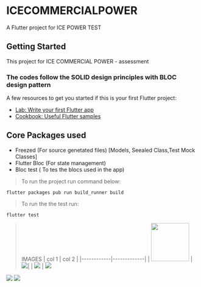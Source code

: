 # ICECOMMERCIALPOWER

A Flutter project for ICE POWER TEST

## Getting Started

This project for ICE COMMERCIAL POWER - assessment

### The codes follow the SOLID design principles with BLOC design pattern

A few resources to get you started if this is your first Flutter project:

- [Lab: Write your first Flutter app](https://flutter.dev/docs/get-started/codelab)
- [Cookbook: Useful Flutter samples](https://flutter.dev/docs/cookbook)

## Core Packages used
- Freezed (For source genetated files) [Models, Seealed Class,Test Mock Classes]
- Flutter Bloc (For state management)
- Bloc test ( To tes the blocs used in the app)

> To run the project run command below:
```
flutter packages pub run build_runner build

```

> To run the the test run:
```
flutter test
```
> IMAGES
| col 1      | col 2      |
|------------|-------------|
| <img src="https://raw.githubusercontent.com/abiodundotdev/icecommercialpowertest/master/docimg/dashboard.png?raw=true"  width= "100px" height ="100px" /> | <img src="https://raw.githubusercontent.com/abiodundotdev/icecommercialpowertest/master/docimg/cart.png?raw=true" />|
 | <img src="https://raw.githubusercontent.com/abiodundotdev/icecommercialpowertest/master/docimg/dashboard.png?raw=true" />
 | <img src="https://raw.githubusercontent.com/abiodundotdev/icecommercialpowertest/master/docimg/cart.png?raw=true" />
<img src="https://raw.githubusercontent.com/abiodundotdev/icecommercialpowertest/master/docimg/login.png?raw=true" />
<img src="https://raw.githubusercontent.com/abiodundotdev/icecommercialpowertest/master/docimg/register.png?raw=true" />


